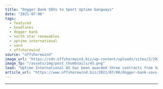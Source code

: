 ```yaml
---
title: "Dogger Bank SOVs to Sport Uptime Gangways"
date: "2021-07-06"
tags: 
  - featured
  - headlines
  - dogger bank
  - north star renewables
  - uptime international
  - vard
  - offshorewind
source: "offshorewind"
image_url: "https://cdn.offshorewind.biz/wp-content/uploads/sites/2/2021/07/06111002/Dogger-Bank-SOVs-to-Sport-Uptime-Gangways.png"
image_fp: "/assets/img/post_thumbnails/45.png"
lead: "Uptime International AS has been awarded three contracts from Vard Singapore for the supply"
article_url: "https://www.offshorewind.biz/2021/07/06/dogger-bank-sovs-to-sport-uptime-gangways/"
---
```


---
